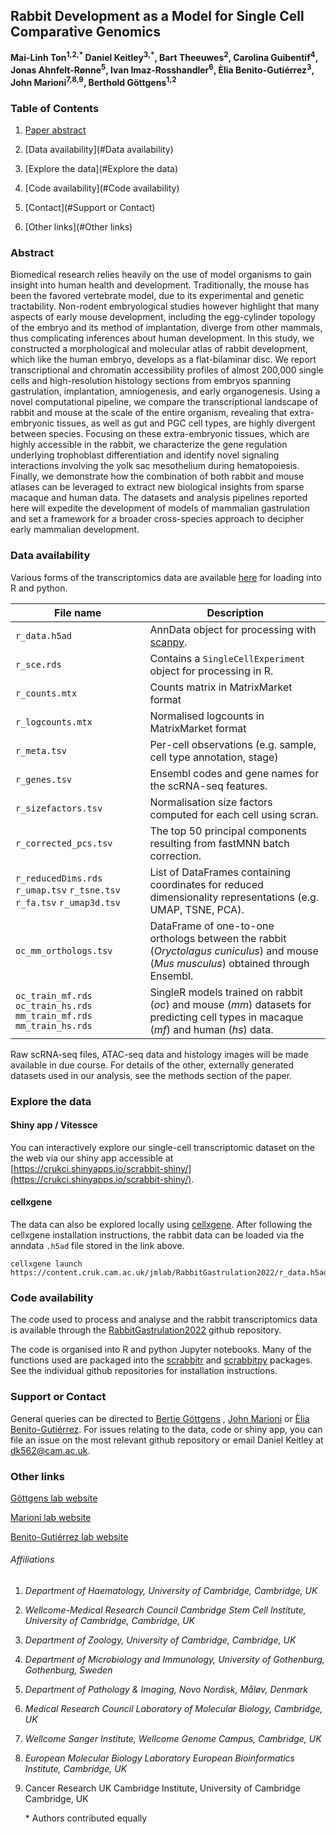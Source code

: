 ## Rabbit Development as a Model for Single Cell Comparative Genomics

**Mai-Linh Ton<sup>1,2,\*</sup> Daniel Keitley<sup>3,*</sup>, Bart Theeuwes<sup>2</sup>, Carolina Guibentif<sup>4</sup>, Jonas Ahnfelt-Rønne<sup>5</sup>, Ivan Imaz-Rosshandler<sup>6</sup>, Èlia Benito-Gutiérrez<sup>3</sup>, John Marioni<sup>7,8,9</sup>, Berthold Göttgens<sup>1,2</sup>** 



### Table of Contents

1. [Paper abstract](#Abstract)

2. [Data availability](#Data availability)

3. [Explore the data](#Explore the data)

4. [Code availability](#Code availability)

5. [Contact](#Support or Contact)

6. [Other links](#Other links)

   

### Abstract

Biomedical research relies heavily on the use of model organisms to gain insight into human health and development.  Traditionally, the mouse has been the favored vertebrate model, due to its experimental and genetic tractability. Non-rodent embryological studies however highlight that many aspects of early mouse development, including the egg-cylinder topology of the embryo and its method of implantation, diverge from other mammals, thus complicating inferences about human development. In this study, we constructed a morphological and molecular atlas of rabbit development, which like the human embryo, develops as a flat-bilaminar disc. We report transcriptional and chromatin accessibility profiles of almost 200,000 single cells and high-resolution histology sections from embryos spanning gastrulation, implantation, amniogenesis, and early organogenesis. Using a novel computational pipeline, we compare the transcriptional landscape of rabbit and mouse at the scale of the entire organism, revealing that extra-embryonic tissues, as well as gut and PGC cell types, are highly divergent between species. Focusing on these extra-embryonic tissues, which are highly accessible in the rabbit, we characterize the gene regulation underlying trophoblast differentiation and identify novel signaling interactions involving the yolk sac mesothelium during hematopoiesis. Finally, we demonstrate how the combination of both rabbit and mouse atlases can be leveraged to extract new biological insights from sparse macaque and human data. The datasets and analysis pipelines reported here will expedite the development of models of mammalian gastrulation and set a framework for a broader cross-species approach to decipher early mammalian development.



### Data availability

Various forms of the transcriptomics data are available [here](https://content.cruk.cam.ac.uk/jmlab/RabbitGastrulation2022/) for loading into R and python. 

| File name                                                    | Description                                                  |
| ------------------------------------------------------------ | ------------------------------------------------------------ |
| `r_data.h5ad`                                                | AnnData object for processing with [scanpy](https://scanpy.readthedocs.io/en/stable/index.html). |
| `r_sce.rds`                                                  | Contains a `SingleCellExperiment` object for processing in R. |
| `r_counts.mtx`                                               | Counts matrix in MatrixMarket format                         |
| `r_logcounts.mtx`                                            | Normalised logcounts in MatrixMarket format                  |
| `r_meta.tsv`                                                 | Per-cell observations (e.g. sample, cell type annotation, stage) |
| `r_genes.tsv`                                                | Ensembl codes and gene names for the scRNA-seq features.     |
| `r_sizefactors.tsv`                                          | Normalisation size factors computed for each cell using scran. |
| `r_corrected_pcs.tsv`                                        | The top 50 principal components resulting from fastMNN batch correction. |
| `r_reducedDims.rds` `r_umap.tsv` `r_tsne.tsv` `r_fa.tsv` `r_umap3d.tsv` | List of DataFrames containing coordinates for reduced dimensionality representations (e.g. UMAP, TSNE, PCA). |
| `oc_mm_orthologs.tsv`                                        | DataFrame of one-to-one orthologs between the rabbit (*Oryctolagus cuniculus*) and mouse (*Mus musculus*) obtained through Ensembl. |
| `oc_train_mf.rds` `oc_train_hs.rds` `mm_train_mf.rds` `mm_train_hs.rds` | SingleR models trained on rabbit (*oc*) and mouse (*mm*) datasets for predicting cell types in macaque (*mf*) and human (*hs*) data. |

Raw scRNA-seq files, ATAC-seq data and histology images will be made available in due course. For details of the other, externally generated datasets used in our analysis, see the methods section of the paper. 



### Explore the data

#### Shiny app / Vitessce

You can interactively explore our single-cell transcriptomic dataset on the the web via our shiny app accessible at [https://crukci.shinyapps.io/scrabbit-shiny/](https://crukci.shinyapps.io/scrabbit-shiny/). 

#### cellxgene

The data can also be explored locally using [cellxgene](https://github.com/chanzuckerberg/cellxgene). After following the cellxgene installation instructions, the rabbit data can be loaded via the anndata `.h5ad` file stored in the link above. 

```
cellxgene launch https://content.cruk.cam.ac.uk/jmlab/RabbitGastrulation2022/r_data.h5ad
```



### Code availability

The code used to process and analyse and the rabbit transcriptomics data is available through the [RabbitGastrulation2022](https://github.com/dkeitley/RabbitGastrulation2022) github repository.

The code is organised into R and python Jupyter notebooks. Many of the functions used are packaged into the [scrabbitr](https://github.com/dkeitley/scrabbitr) and [scrabbitpy](https://github.com/dkeitley/scrabbitpy) packages. See the individual github repositories for installation instructions. 



### Support or Contact

General queries can be directed to [Bertie Göttgens](bg200@cam.ac.uk) , [John Marioni](mailto:marioni@ebi.ac.uk) or [Èlia Benito-Gutiérrez](mailto:eb647@cam.ac.uk). For issues relating to the data, code or shiny app, you can file an issue on the most relevant github repository or email Daniel Keitley at [dk562@cam.ac.uk](mailto:dk562@cam.ac.uk). 



### Other links

[Göttgens lab website](https://www.stemcells.cam.ac.uk/people/pi/gottgens)

[Marioni lab website](https://www.ebi.ac.uk/research-beta/marioni/)

[Benito-Gutiérrez lab website](https://www.zoo.cam.ac.uk/research/cell-and-developmental-biology/benito-gutierrez)





###### Affiliations

1. *Department of Haematology, University of Cambridge, Cambridge, UK*

2. *Wellcome-Medical Research Council Cambridge Stem Cell Institute, University of Cambridge, Cambridge, UK*

3. *Department of Zoology, University of Cambridge, Cambridge, UK*

4. *Department of Microbiology and Immunology, University of Gothenburg, Gothenburg, Sweden*

5. *Department of Pathology & Imaging, Novo Nordisk, Måløv, Denmark*

6. *Medical Research Council Laboratory of Molecular Biology, Cambridge, UK*

7. *Wellcome Sanger Institute, Wellcome Genome Campus, Cambridge, UK*

8. *European Molecular Biology Laboratory European Bioinformatics Institute, Cambridge, UK*

9. Cancer Research UK Cambridge Institute, University of Cambridge Cambridge, UK

   \* Authors contributed equally

   
